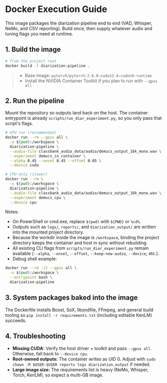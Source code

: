 # Docker Execution Guide

This image packages the diarization pipeline end to end (VAD, Whisper, NeMo, and CSV reporting). Build once, then supply whatever audio and tuning flags you need at runtime.

## 1. Build the image

```bash
# from the project root
docker build -t diarization-pipeline .
```

> - Base image: `pytorch/pytorch:2.6.0-cuda12.4-cudnn9-runtime`
> - Install the NVIDIA Container Toolkit if you plan to run with `--gpus all`

## 2. Run the pipeline

Mount the repository so outputs land back on the host. The container entrypoint is already `scripts/run_diar_experiment.py`, so you only pass that script's flags.

```bash
# GPU run (recommended)
docker run --rm --gpus all \
  -v $(pwd):/workspace \
  diarization-pipeline \
  --audio-file classbank_audio_data/audio/demucs_output_16k_mono.wav \
  --experiment demucs_in_container \
  --alpha 0.45 --onset 0.45 --offset 0.05 \
  --device cuda

# CPU-only (slower)
docker run --rm \
  -v $(pwd):/workspace \
  diarization-pipeline \
  --audio-file classbank_audio_data/audio/demucs_output_16k_mono.wav \
  --experiment demucs_cpu \
  --device cpu
```

Notes:
- On PowerShell or cmd.exe, replace `$(pwd)` with `${PWD}` or `%cd%`.
- Outputs such as `logs/`, `reports/`, and `diarization_output/` are written into the mounted project directory.
- Because the workdir inside the image is `/workspace`, binding the project directory keeps the container and host in sync without rebuilding.
- All existing CLI flags from `scripts/run_diar_experiment.py` remain available (`--alpha`, `--onset`, `--offset`, `--keep-new-audio`, `--device`, etc.).
- Debug shell example:

```bash
docker run --rm -it --gpus all \
  -v $(pwd):/workspace \
  --entrypoint bash \
  diarization-pipeline
```

## 3. System packages baked into the image

The Dockerfile installs Boost, SoX, libsndfile, FFmpeg, and general build tooling so `pip install -r requirements.txt` (including editable KenLM) succeeds.

## 4. Troubleshooting

- **Missing CUDA:** Verify the host driver + toolkit and pass `--gpus all`. Otherwise, fall back to `--device cpu`.
- **Root-owned outputs:** The container writes as UID 0. Adjust with `sudo chown -R $USER:$USER reports logs diarization_output` if needed.
- **Large image size:** The requirements list is heavy (NeMo, Whisper, Torch, KenLM), so expect a multi-GB image.
